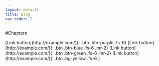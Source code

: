 ```yaml
---
layout: default
title: Blog
nav_order: 2
---
```


#Chapters

<div class="code-example" markdown="1">
[Link button](http://example.com/){: .btn .btn-purple .fs-6}
[Link button](http://example.com/){: .btn .btn-blue .fs-6 .mr-2}
[Link button](http://example.com/){: .btn .btn-green .fs-6 .mr-2}
[Link button](http://example.com/){: .btn .bg-yellow .fs-6 }
</div>


